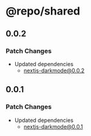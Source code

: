 # @repo/shared

## 0.0.2

### Patch Changes

- Updated dependencies
  - nextjs-darkmode@0.0.2

## 0.0.1

### Patch Changes

- Updated dependencies
  - nextjs-darkmode@0.0.1
